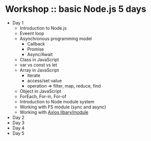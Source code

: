 # Workshop :: basic Node.js 5 days
* Day 1
  * Introduction to Node.js
  * Eveent loop
  * Asynchronous programming model
    * Callback
    * Promise
    * Async/Await
  * Class in JavaScript
  * var vs const vs let
  * Array in JavaScript
    * iterate
    * access/set value
    * operation => filter, map, reduce, find
  * Object in JavaScript
  * ForEach, For-in, For-of
  * Introduction to Node module system
  * Working with FS module (sync and async)
  * Working with [Axios libary/module](https://github.com/axios/axios)
* Day 2
* Day 3
* Day 4
* Day 5
